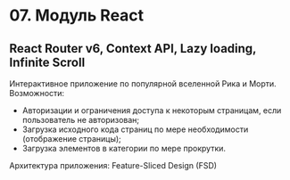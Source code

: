 # 07. Модуль React

## React Router v6, Context API, Lazy loading,  Infinite Scroll
Интерактивное приложение по популярной вселенной Рика и Морти. Возможности:
* Aвторизации и ограничения доступа к некоторым страницам, если пользователь не авторизован;
* Загрузка исходного кода страниц по мере необходимости (отображение страницы);
* Загрузка элементов в категории по мере прокрутки.

Архитектура приложения: Feature-Sliced Design (FSD)